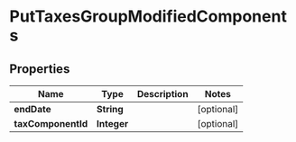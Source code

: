 

# PutTaxesGroupModifiedComponents


## Properties

| Name | Type | Description | Notes |
|------------ | ------------- | ------------- | -------------|
|**endDate** | **String** |  |  [optional] |
|**taxComponentId** | **Integer** |  |  [optional] |



